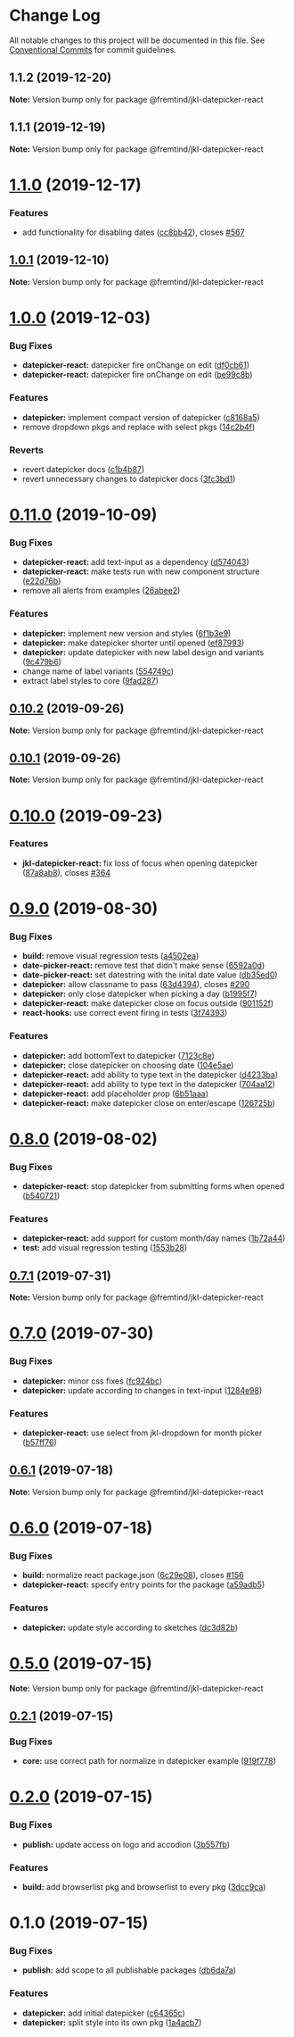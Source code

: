 # Change Log

All notable changes to this project will be documented in this file.
See [Conventional Commits](https://conventionalcommits.org) for commit guidelines.

## 1.1.2 (2019-12-20)

**Note:** Version bump only for package @fremtind/jkl-datepicker-react





## 1.1.1 (2019-12-19)

**Note:** Version bump only for package @fremtind/jkl-datepicker-react





# [1.1.0](https://github.com/fremtind/jokul/compare/@fremtind/jkl-datepicker-react@1.0.1...@fremtind/jkl-datepicker-react@1.1.0) (2019-12-17)


### Features

* add functionality for disabling dates ([cc8bb42](https://github.com/fremtind/jokul/commit/cc8bb42eb00e6b9566df99b3fdb8e51f7366143b)), closes [#567](https://github.com/fremtind/jokul/issues/567)





## [1.0.1](https://github.com/fremtind/jokul/compare/@fremtind/jkl-datepicker-react@1.0.0...@fremtind/jkl-datepicker-react@1.0.1) (2019-12-10)

**Note:** Version bump only for package @fremtind/jkl-datepicker-react





# [1.0.0](https://github.com/fremtind/jokul/compare/@fremtind/jkl-datepicker-react@0.11.0...@fremtind/jkl-datepicker-react@1.0.0) (2019-12-03)


### Bug Fixes

* **datepicker-react:** datepicker fire onChange on edit ([df0cb61](https://github.com/fremtind/jokul/commit/df0cb6138d0fb255dd9eb2b2a347999151bde36d))
* **datepicker-react:** datepicker fire onChange on edit ([be99c8b](https://github.com/fremtind/jokul/commit/be99c8b1a9f753977483e2c29c0978241fa8d3d8))


### Features

* **datepicker:** implement compact version of datepicker ([c8168a5](https://github.com/fremtind/jokul/commit/c8168a5f336c93980ca3e05a8205f3d7bb057e45))
* remove dropdown pkgs and replace with select pkgs ([14c2b4f](https://github.com/fremtind/jokul/commit/14c2b4fa5a236e2d7824834a7b074ae62ce870b4))


### Reverts

* revert datepicker docs ([c1b4b87](https://github.com/fremtind/jokul/commit/c1b4b875c5fba7a034af8ca8d341eba821e7f7a1))
* revert unnecessary changes to datepicker docs ([3fc3bd1](https://github.com/fremtind/jokul/commit/3fc3bd1c73e4b298fc93cbc3df50bcf2c4977c9e))





# [0.11.0](https://github.com/fremtind/jokul/compare/@fremtind/jkl-datepicker-react@0.10.2...@fremtind/jkl-datepicker-react@0.11.0) (2019-10-09)


### Bug Fixes

* **datepicker-react:** add text-input as a dependency ([d574043](https://github.com/fremtind/jokul/commit/d574043))
* **datepicker-react:** make tests run with new component structure ([e22d76b](https://github.com/fremtind/jokul/commit/e22d76b))
* remove all alerts from examples ([26abee2](https://github.com/fremtind/jokul/commit/26abee2))


### Features

* **datepicker:** implement new version and styles ([6f1b3e9](https://github.com/fremtind/jokul/commit/6f1b3e9))
* **datepicker:** make datepicker shorter until opened ([ef87993](https://github.com/fremtind/jokul/commit/ef87993))
* **datepicker:** update datepicker with new label design and variants ([9c479b6](https://github.com/fremtind/jokul/commit/9c479b6))
* change name of label variants ([554749c](https://github.com/fremtind/jokul/commit/554749c))
* extract label styles to core ([9fad287](https://github.com/fremtind/jokul/commit/9fad287))





## [0.10.2](https://github.com/fremtind/jokul/compare/@fremtind/jkl-datepicker-react@0.10.1...@fremtind/jkl-datepicker-react@0.10.2) (2019-09-26)

**Note:** Version bump only for package @fremtind/jkl-datepicker-react





## [0.10.1](https://github.com/fremtind/jokul/compare/@fremtind/jkl-datepicker-react@0.10.0...@fremtind/jkl-datepicker-react@0.10.1) (2019-09-26)

**Note:** Version bump only for package @fremtind/jkl-datepicker-react





# [0.10.0](https://github.com/fremtind/jokul/compare/@fremtind/jkl-datepicker-react@0.9.0...@fremtind/jkl-datepicker-react@0.10.0) (2019-09-23)


### Features

* **jkl-datepicker-react:** fix loss of focus when opening datepicker ([87a8ab8](https://github.com/fremtind/jokul/commit/87a8ab8)), closes [#364](https://github.com/fremtind/jokul/issues/364)





# [0.9.0](https://github.com/fremtind/jokul/compare/@fremtind/jkl-datepicker-react@0.8.0...@fremtind/jkl-datepicker-react@0.9.0) (2019-08-30)


### Bug Fixes

* **build:** remove visual regression tests ([a4502ea](https://github.com/fremtind/jokul/commit/a4502ea))
* **date-picker-react:** remove test that didn't make sense ([6592a0d](https://github.com/fremtind/jokul/commit/6592a0d))
* **date-picker-react:** set datestring with the inital date value ([db35ed0](https://github.com/fremtind/jokul/commit/db35ed0))
* **datepicker:** allow classname to pass ([63d4394](https://github.com/fremtind/jokul/commit/63d4394)), closes [#290](https://github.com/fremtind/jokul/issues/290)
* **datepicker:** only close datepicker when picking a day ([b1995f7](https://github.com/fremtind/jokul/commit/b1995f7))
* **datepicker-react:** make datepicker close on focus outside ([901152f](https://github.com/fremtind/jokul/commit/901152f))
* **react-hooks:** use correct event firing in tests ([3f74393](https://github.com/fremtind/jokul/commit/3f74393))


### Features

* **datepicker:** add bottomText to datepicker ([7123c8e](https://github.com/fremtind/jokul/commit/7123c8e))
* **datepicker:** close datepicker on choosing date ([104e5ae](https://github.com/fremtind/jokul/commit/104e5ae))
* **datepicker-react:** add ability to type text in the datepicker ([d4233ba](https://github.com/fremtind/jokul/commit/d4233ba))
* **datepicker-react:** add ability to type text in the datepicker ([704aa12](https://github.com/fremtind/jokul/commit/704aa12))
* **datepicker-react:** add placeholder prop ([6b51aaa](https://github.com/fremtind/jokul/commit/6b51aaa))
* **datepicker-react:** make datepicker close on enter/escape ([126725b](https://github.com/fremtind/jokul/commit/126725b))





# [0.8.0](https://github.com/fremtind/jokul/compare/@fremtind/jkl-datepicker-react@0.7.1...@fremtind/jkl-datepicker-react@0.8.0) (2019-08-02)


### Bug Fixes

* **datepicker-react:** stop datepicker from submitting forms when opened ([b540721](https://github.com/fremtind/jokul/commit/b540721))


### Features

* **datepicker-react:** add support for custom month/day names ([1b72a44](https://github.com/fremtind/jokul/commit/1b72a44))
* **test:** add visual regression testing ([1553b28](https://github.com/fremtind/jokul/commit/1553b28))





## [0.7.1](https://github.com/fremtind/jokul/compare/@fremtind/jkl-datepicker-react@0.7.0...@fremtind/jkl-datepicker-react@0.7.1) (2019-07-31)

**Note:** Version bump only for package @fremtind/jkl-datepicker-react





# [0.7.0](https://github.com/fremtind/jokul/compare/@fremtind/jkl-datepicker-react@0.6.1...@fremtind/jkl-datepicker-react@0.7.0) (2019-07-30)


### Bug Fixes

* **datepicker:** minor css fixes ([fc924bc](https://github.com/fremtind/jokul/commit/fc924bc))
* **datepicker:** update according to changes in text-input ([1284e98](https://github.com/fremtind/jokul/commit/1284e98))


### Features

* **datepicker-react:** use select from jkl-dropdown for month picker ([b57ff76](https://github.com/fremtind/jokul/commit/b57ff76))





## [0.6.1](https://github.com/fremtind/jokul/compare/@fremtind/jkl-datepicker-react@0.6.0...@fremtind/jkl-datepicker-react@0.6.1) (2019-07-18)

**Note:** Version bump only for package @fremtind/jkl-datepicker-react





# [0.6.0](https://github.com/fremtind/jokul/compare/@fremtind/jkl-datepicker-react@0.5.0...@fremtind/jkl-datepicker-react@0.6.0) (2019-07-18)


### Bug Fixes

* **build:** normalize react package.json ([6c29e08](https://github.com/fremtind/jokul/commit/6c29e08)), closes [#156](https://github.com/fremtind/jokul/issues/156)
* **datepicker-react:** specify entry points for the package ([a59adb5](https://github.com/fremtind/jokul/commit/a59adb5))


### Features

* **datepicker:** update style according to sketches ([dc3d82b](https://github.com/fremtind/jokul/commit/dc3d82b))





# [0.5.0](https://github.com/fremtind/jokul/compare/@fremtind/jkl-datepicker-react@0.2.1...@fremtind/jkl-datepicker-react@0.5.0) (2019-07-15)

**Note:** Version bump only for package @fremtind/jkl-datepicker-react





## [0.2.1](https://github.com/fremtind/jokul/compare/@fremtind/jkl-datepicker-react@0.2.0...@fremtind/jkl-datepicker-react@0.2.1) (2019-07-15)


### Bug Fixes

* **core:** use correct path for normalize in datepicker example ([919f778](https://github.com/fremtind/jokul/commit/919f778))





# [0.2.0](https://github.com/fremtind/jokul/compare/@fremtind/jkl-datepicker-react@0.1.0...@fremtind/jkl-datepicker-react@0.2.0) (2019-07-15)

### Bug Fixes

-   **publish:** update access on logo and accodion ([3b557fb](https://github.com/fremtind/jokul/commit/3b557fb))

### Features

-   **build:** add browserlist pkg and browserlist to every pkg ([3dcc9ca](https://github.com/fremtind/jokul/commit/3dcc9ca))

# 0.1.0 (2019-07-15)

### Bug Fixes

-   **publish:** add scope to all publishable packages ([db6da7a](https://github.com/fremtind/jokul/commit/db6da7a))

### Features

-   **datepicker:** add initial datepicker ([c64365c](https://github.com/fremtind/jokul/commit/c64365c))
-   **datepicker:** split style into its own pkg ([1a4acb7](https://github.com/fremtind/jokul/commit/1a4acb7))

